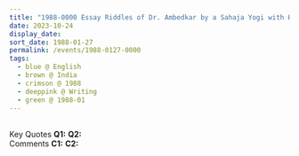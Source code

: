 ```yaml
---
title: "1988-0000 Essay Riddles of Dr. Ambedkar by a Sahaja Yogi with Handwritten Corrections and Additions, Follow on to the 1988-0126 Interview with Foreign Correspondents, India"
date: 2023-10-24
display_date: 
sort_date: 1988-01-27
permalink: /events/1988-0127-0000
tags:
  - blue @ English
  - brown @ India
  - crimson @ 1988
  - deeppink @ Writing
  - green @ 1988-01
---
```


<br>

<wave-list>
  <list-title color="DarkSeaGreen" width="55">Key Quotes</list-title>
  <list-item color="BlanchedAlmond" width="280"><b>Q1:</b> <i></i></list-item>
  <list-item color="Lavender" width="280"><b>Q2:</b> <i></i></list-item>
</wave-list>

<br>

<wave-list>
  <list-title color="DarkSeaGreen" width="55">Comments</list-title>
  <list-item color="BlanchedAlmond" width="280"><b>C1:</b> <i></i></list-item>
  <list-item color="Lavender" width="280"><b>C2:</b> <i></i></list-item>
</wave-list>